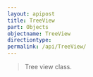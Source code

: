 ```yaml
---
layout: apipost
title: TreeView
part: Objects
objectname: TreeView
directiontype: 
permalink: /api/TreeView/
---
```



> Tree view class.

